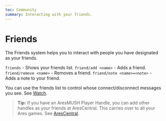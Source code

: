 ```yaml
---
toc: Community
summary: Interacting with your friends.
---
```

# Friends

The Friends system helps you to interact with people you have designated as your friends.

`friends` - Shows your friends list.
`friend/add <name>` - Adds a friend.
`friend/remove <name>` - Removes a friend.
`friend/note <name>=<note>` - Adds a note to your friend.

You can use the friends list to control whose connect/disconnect messages you see.  See [Watch](/help/watch).

> **Tip:** If you have an AresMUSH Player Handle, you can add other handles as your friends at AresCentral.  This carries over to all your Ares games.  See [AresCentral](/help/arescentral).